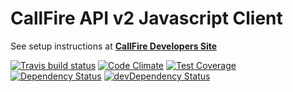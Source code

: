 # CallFire API v2 Javascript Client

See setup instructions at **[CallFire Developers Site](https://developers.callfire.com/callfire-api-client-js.html)**

[![Travis build status](http://img.shields.io/travis/CallFire/callfire-api-client-js.svg?style=flat)](https://travis-ci.org/CallFire/callfire-api-client-js)
[![Code Climate](https://codeclimate.com/github/CallFire/callfire-api-client-js/badges/gpa.svg)](https://codeclimate.com/github/CallFire/callfire-api-client-js)
[![Test Coverage](https://codeclimate.com/github/CallFire/callfire-api-client-js/badges/coverage.svg)](https://codeclimate.com/github/CallFire/callfire-api-client-js)
[![Dependency Status](https://david-dm.org/CallFire/callfire-api-client-js.svg)](https://david-dm.org/CallFire/callfire-api-client-js)
[![devDependency Status](https://david-dm.org/CallFire/callfire-api-client-js/dev-status.svg)](https://david-dm.org/CallFire/callfire-api-client-js#info=devDependencies)
